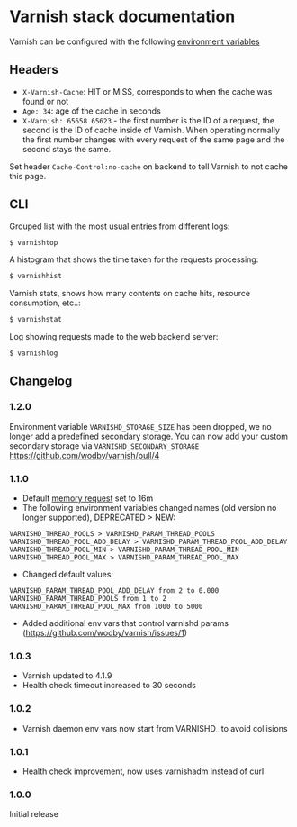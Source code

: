 # Varnish stack documentation

Varnish can be configured with the following [environment variables](https://github.com/wodby/varnish#environment-variables)

## Headers

* `X-Varnish-Cache`: HIT or MISS, corresponds to when the cache was found or not
* `Age: 34`: age of the cache in seconds
* `X-Varnish: 65658 65623` - the first number is the ID of a request, the second is the ID of cache inside of Varnish. When operating normally the first number changes with every request of the same page and the second stays the same.

Set header `Cache-Control:no-cache` on backend to tell Varnish to not cache this page.

## CLI

Grouped list with the most usual entries from different logs:
```bash
$ varnishtop
```

A histogram that shows the time taken for the requests processing:
```bash
$ varnishhist
```

Varnish stats, shows how many contents on cache hits, resource consumption, etc..:
```bash
$ varnishstat
```

Log showing requests made to the web backend server:
```bash
$ varnishlog
```

## Changelog

### 1.2.0

Environment variable `VARNISHD_STORAGE_SIZE` has been dropped, we no longer add a predefined secondary storage. You can now add your custom secondary storage via `VARNISHD_SECONDARY_STORAGE` https://github.com/wodby/varnish/pull/4

### 1.1.0

* Default [memory request](../config.md#resources) set to 16m
* The following environment variables changed names (old version no longer supported), DEPRECATED > NEW:
```
VARNISHD_THREAD_POOLS > VARNISHD_PARAM_THREAD_POOLS
VARNISHD_THREAD_POOL_ADD_DELAY > VARNISHD_PARAM_THREAD_POOL_ADD_DELAY
VARNISHD_THREAD_POOL_MIN > VARNISHD_PARAM_THREAD_POOL_MIN
VARNISHD_THREAD_POOL_MAX > VARNISHD_PARAM_THREAD_POOL_MAX
```
* Changed default values:
```
VARNISHD_PARAM_THREAD_POOL_ADD_DELAY from 2 to 0.000
VARNISHD_PARAM_THREAD_POOLS from 1 to 2
VARNISHD_PARAM_THREAD_POOL_MAX from 1000 to 5000
```
* Added additional env vars that control varnishd params (https://github.com/wodby/varnish/issues/1)


### 1.0.3

* Varnish updated to 4.1.9
* Health check timeout increased to 30 seconds

### 1.0.2

* Varnish daemon env vars now start from VARNISHD_ to avoid collisions

### 1.0.1

* Health check improvement, now uses varnishadm instead of curl

### 1.0.0

Initial release